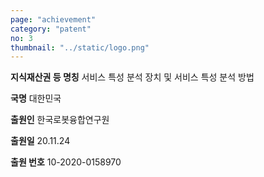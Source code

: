 ```yaml
---
page: "achievement"
category: "patent"
no: 3
thumbnail: "../static/logo.png"
---
```


**지식재산권 등 명칭** 서비스 특성 분석 장치 및 서비스 특성 분석 방법

**국명** 대한민국

**출원인** 한국로봇융합연구원

**출원일** 20.11.24

**출원 번호** 10-2020-0158970

